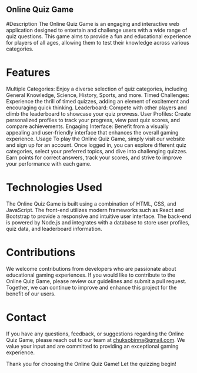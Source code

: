 ## Online Quiz Game
#Description
The Online Quiz Game is an engaging and interactive web application designed to entertain and challenge users with a wide range of quiz questions. This game aims to provide a fun and educational experience for players of all ages, allowing them to test their knowledge across various categories.

# Features
Multiple Categories: Enjoy a diverse selection of quiz categories, including General Knowledge, Science, History, Sports, and more.
Timed Challenges: Experience the thrill of timed quizzes, adding an element of excitement and encouraging quick thinking.
Leaderboard: Compete with other players and climb the leaderboard to showcase your quiz prowess.
User Profiles: Create personalized profiles to track your progress, view past quiz scores, and compare achievements.
Engaging Interface: Benefit from a visually appealing and user-friendly interface that enhances the overall gaming experience.
Usage
To play the Online Quiz Game, simply visit our website and sign up for an account. Once logged in, you can explore different quiz categories, select your preferred topics, and dive into challenging quizzes. Earn points for correct answers, track your scores, and strive to improve your performance with each game.

# Technologies Used
The Online Quiz Game is built using a combination of HTML, CSS, and JavaScript. The front-end utilizes modern frameworks such as React and Bootstrap to provide a responsive and intuitive user interface. The back-end is powered by Node.js and integrates with a database to store user profiles, quiz data, and leaderboard information.

# Contributions
We welcome contributions from developers who are passionate about educational gaming experiences. If you would like to contribute to the Online Quiz Game, please review our guidelines and submit a pull request. Together, we can continue to improve and enhance this project for the benefit of our users.

# Contact
If you have any questions, feedback, or suggestions regarding the Online Quiz Game, please reach out to our team at chuksobinna@gmail.com. We value your input and are committed to providing an exceptional gaming experience.

Thank you for choosing the Online Quiz Game! Let the quizzing begin!
